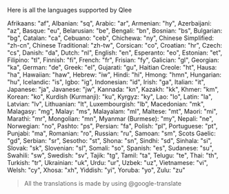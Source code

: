 Here is all the languages supported by Qlee

Afrikaans: "af",
Albanian: "sq",
Arabic: "ar",
Armenian: "hy",
Azerbaijani: "az",
Basque: "eu",
Belarusian: "be",
Bengali: "bn",
Bosnian: "bs",
Bulgarian: "bg",
Catalan: "ca",
Cebuano: "ceb",
Chichewa: "ny",
Chinese Simplified: "zh-cn",
Chinese Traditional: "zh-tw",
Corsican: "co",
Croatian: "hr",
Czech: "cs",
Danish: "da",
Dutch: "nl",
English: "en",
Esperanto: "eo",
Estonian: "et",
Filipino: "tl",
Finnish: "fi",
French: "fr",
Frisian: "fy",
Galician: "gl",
Georgian: "ka",
German: "de",
Greek: "el",
Gujarati: "gu",
Haitian Creole: "ht",
Hausa: "ha",
Hawaiian: "haw",
Hebrew: "iw",
Hindi: "hi",
Hmong: "hmn",
Hungarian: "hu",
Icelandic: "is",
Igbo: "ig",
Indonesian: "id",
Irish: "ga",
Italian: "it",
Japanese: "ja",
Javanese: "jw",
Kannada: "kn",
Kazakh: "kk",
Khmer: "km",
Korean: "ko",
Kurdish (Kurmanji): "ku",
Kyrgyz: "ky",
Lao: "lo",
Latin: "la",
Latvian: "lv",
Lithuanian: "lt",
Luxembourgish: "lb",
Macedonian: "mk",
Malagasy: "mg",
Malay: "ms",
Malayalam: "ml",
Maltese: "mt",
Maori: "mi",
Marathi: "mr",
Mongolian: "mn",
Myanmar (Burmese): "my",
Nepali: "ne",
Norwegian: "no",
Pashto: "ps",
Persian: "fa",
Polish: "pl",
Portuguese: "pt",
Punjabi: "ma",
Romanian: "ro",
Russian: "ru",
Samoan: "sm",
Scots Gaelic: "gd",
Serbian: "sr",
Sesotho: "st",
Shona: "sn",
Sindhi: "sd",
Sinhala: "si",
Slovak: "sk",
Slovenian: "sl",
Somali: "so",
Spanish: "es",
Sudanese: "su",
Swahili: "sw",
Swedish: "sv",
Tajik: "tg",
Tamil: "ta",
Telugu: "te",
Thai: "th",
Turkish: "tr",
Ukrainian: "uk",
Urdu: "ur",
Uzbek: "uz",
Vietnamese: "vi",
Welsh: "cy",
Xhosa: "xh",
Yiddish: "yi",
Yoruba: "yo",
Zulu: "zu"

> All the translations is made by using @google-translate
